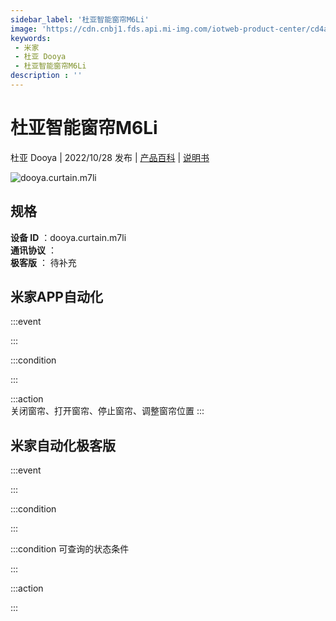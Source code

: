 ```yaml
---
sidebar_label: '杜亚智能窗帘M6Li'
image: 'https://cdn.cnbj1.fds.api.mi-img.com/iotweb-product-center/cd4ae72dbfd912b1341844ab0dfb091d_1664350474515.png?GalaxyAccessKeyId=AKVGLQWBOVIRQ3XLEW&Expires=9223372036854775807&Signature=wt1/nFpnEMriTC2nZTLbAcNQc4o='
keywords: 
 - 米家
 - 杜亚 Dooya
 - 杜亚智能窗帘M6Li
description : ''
---
```

# 杜亚智能窗帘M6Li

杜亚 Dooya | 2022/10/28 发布 | [产品百科](https://home.mi.com/webapp/content/baike/product/index.html?model=dooya.curtain.m7li/) | [说明书](https://home.mi.com/views/introduction.html?model=dooya.curtain.m7li&region=cn)

![dooya.curtain.m7li](https://cdn.cnbj1.fds.api.mi-img.com/iotweb-product-center/cd4ae72dbfd912b1341844ab0dfb091d_1664350474515.png?GalaxyAccessKeyId=AKVGLQWBOVIRQ3XLEW&Expires=9223372036854775807&Signature=wt1/nFpnEMriTC2nZTLbAcNQc4o=)

## 规格  
> 
**设备 ID** ：dooya.curtain.m7li  
**通讯协议** ：  
**极客版**  ： 待补充 


## 米家APP自动化  

:::event  

:::

:::condition  

:::

:::action   
关闭窗帘、打开窗帘、停止窗帘、调整窗帘位置
:::

## 米家自动化极客版  

:::event  

:::

:::condition  

:::

:::condition 可查询的状态条件  

:::

:::action  

:::

        
